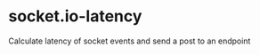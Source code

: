 socket.io-latency
=================

Calculate latency of socket events and send a post to an endpoint

